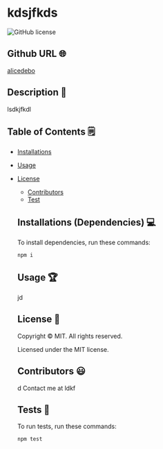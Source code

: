 # kdsjfkds
  ![GitHub license](https://img.shields.io/badge/license-MIT-yellowgreen.svg)
  ## Github URL 🌐
  [alicedebo](https://github.com/alicedebo/)
  ## Description 📝
  lsdkjfkdl
  ## Table of Contents 🗒
  * [Installations](#dependencies)
  * [Usage](#usage)
  
* [License](#license)

  * [Contributors](#contributors)
  * [Test](#test)
  ## Installations (Dependencies) 💻
  To install dependencies, run these commands:
  ```
  npm i
  ```
  ## Usage 🏆
  jd
  ## License 📛
    Copyright © MIT. All rights reserved. 
    
    Licensed under the MIT license.
  ## Contributors 😃
  d
  Contact me at ldkf
  ## Tests 🧪
  To run tests, run these commands:
  ```
  npm test
  ```
  
